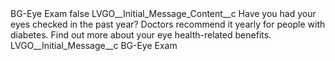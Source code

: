 <?xml version="1.0" encoding="UTF-8"?>
<CustomMetadata xmlns="http://soap.sforce.com/2006/04/metadata" xmlns:xsi="http://www.w3.org/2001/XMLSchema-instance" xmlns:xsd="http://www.w3.org/2001/XMLSchema">
    <label>BG-Eye Exam</label>
    <protected>false</protected>
    <values>
        <field>LVGO__Initial_Message_Content__c</field>
        <value xsi:type="xsd:string">Have you had your eyes checked in the past year? Doctors recommend it yearly for people with diabetes. Find out more about your eye health-related benefits.</value>
    </values>
    <values>
        <field>LVGO__Initial_Message__c</field>
        <value xsi:type="xsd:string">BG-Eye Exam</value>
    </values>
</CustomMetadata>
